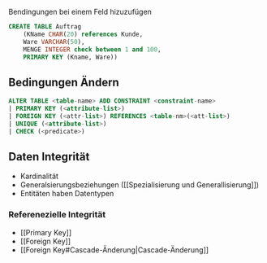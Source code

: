 Bendingungen bei einem Feld hizuzufügen

```SQL
CREATE TABLE Auftrag
	(KName CHAR(20) references Kunde,
	Ware VARCHAR(50),
	MENGE INTEGER check between 1 and 100,
	PRIMARY KEY (Kname, Ware))
```


## Bedingungen Ändern 
```SQL
ALTER TABLE <table-name> ADD CONSTRAINT <constraint-name>
| PRIMARY KEY (<attribute-list>)
| FOREIGN KEY (<attr-list>) REFERENCES <table-nm>(<att-list>)
| UNIQUE (<attribute-list>)
| CHECK (<predicate>)
```

## Daten Integrität
- Kardinalität
- Generalsierungsbeziehungen ([[Spezialisierung und Generallisierung]])
- Entitäten haben Datentypen 
### Referenezielle Integrität
- [[Primary Key]]
- [[Foreign Key]]
- [[Foreign Key#Cascade-Änderung|Cascade-Änderung]]
